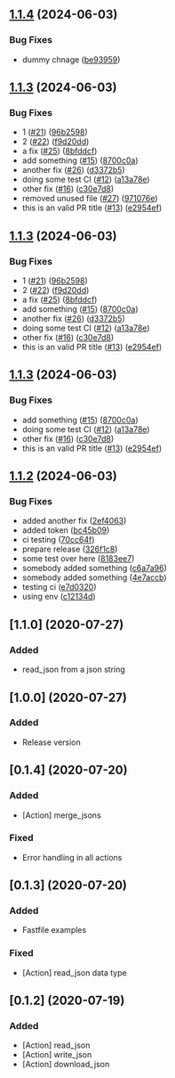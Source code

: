 ## [1.1.4](https://github.com/MartinGonzalez/fastlane-plugin-json/compare/v1.1.3...v1.1.4) (2024-06-03)


### Bug Fixes

* dummy chnage ([be93959](https://github.com/MartinGonzalez/fastlane-plugin-json/commit/be93959cb37c86fc581c27a0aef28e9efdb89b1b))

## [1.1.3](https://github.com/MartinGonzalez/fastlane-plugin-json/compare/v1.1.2...v1.1.3) (2024-06-03)


### Bug Fixes

* 1 ([#21](https://github.com/MartinGonzalez/fastlane-plugin-json/issues/21)) ([96b2598](https://github.com/MartinGonzalez/fastlane-plugin-json/commit/96b2598a6ae02b4ea0e582e4552049ecda4c6d56))
* 2 ([#22](https://github.com/MartinGonzalez/fastlane-plugin-json/issues/22)) ([f9d20dd](https://github.com/MartinGonzalez/fastlane-plugin-json/commit/f9d20dddf3ec07b590a127c5273e59a3a70745a0))
* a fix ([#25](https://github.com/MartinGonzalez/fastlane-plugin-json/issues/25)) ([8bfddcf](https://github.com/MartinGonzalez/fastlane-plugin-json/commit/8bfddcf279af6be62127a56ebda58c58dd8d537c))
* add something ([#15](https://github.com/MartinGonzalez/fastlane-plugin-json/issues/15)) ([8700c0a](https://github.com/MartinGonzalez/fastlane-plugin-json/commit/8700c0a1d6b9daf0d923ca88e9d674109d72d704))
* another fix ([#26](https://github.com/MartinGonzalez/fastlane-plugin-json/issues/26)) ([d3372b5](https://github.com/MartinGonzalez/fastlane-plugin-json/commit/d3372b57ceebcfde771593ca6a9db807f72e6617))
* doing some test CI  ([#12](https://github.com/MartinGonzalez/fastlane-plugin-json/issues/12)) ([a13a78e](https://github.com/MartinGonzalez/fastlane-plugin-json/commit/a13a78e4e06936ad899732b286a90f140e6a6757))
* other fix ([#16](https://github.com/MartinGonzalez/fastlane-plugin-json/issues/16)) ([c30e7d8](https://github.com/MartinGonzalez/fastlane-plugin-json/commit/c30e7d8f6bf2672a9d1ce2a4df98d678fdef3585))
* removed unused file ([#27](https://github.com/MartinGonzalez/fastlane-plugin-json/issues/27)) ([971076e](https://github.com/MartinGonzalez/fastlane-plugin-json/commit/971076ea7baa9d9b5757be096cde014bd3cd2e65))
* this is an valid PR title ([#13](https://github.com/MartinGonzalez/fastlane-plugin-json/issues/13)) ([e2954ef](https://github.com/MartinGonzalez/fastlane-plugin-json/commit/e2954ef79655ce3c539e74e24a8b5ab6f5db5779))

## [1.1.3](https://github.com/MartinGonzalez/fastlane-plugin-json/compare/v1.1.2...v1.1.3) (2024-06-03)


### Bug Fixes

* 1 ([#21](https://github.com/MartinGonzalez/fastlane-plugin-json/issues/21)) ([96b2598](https://github.com/MartinGonzalez/fastlane-plugin-json/commit/96b2598a6ae02b4ea0e582e4552049ecda4c6d56))
* 2 ([#22](https://github.com/MartinGonzalez/fastlane-plugin-json/issues/22)) ([f9d20dd](https://github.com/MartinGonzalez/fastlane-plugin-json/commit/f9d20dddf3ec07b590a127c5273e59a3a70745a0))
* a fix ([#25](https://github.com/MartinGonzalez/fastlane-plugin-json/issues/25)) ([8bfddcf](https://github.com/MartinGonzalez/fastlane-plugin-json/commit/8bfddcf279af6be62127a56ebda58c58dd8d537c))
* add something ([#15](https://github.com/MartinGonzalez/fastlane-plugin-json/issues/15)) ([8700c0a](https://github.com/MartinGonzalez/fastlane-plugin-json/commit/8700c0a1d6b9daf0d923ca88e9d674109d72d704))
* another fix ([#26](https://github.com/MartinGonzalez/fastlane-plugin-json/issues/26)) ([d3372b5](https://github.com/MartinGonzalez/fastlane-plugin-json/commit/d3372b57ceebcfde771593ca6a9db807f72e6617))
* doing some test CI  ([#12](https://github.com/MartinGonzalez/fastlane-plugin-json/issues/12)) ([a13a78e](https://github.com/MartinGonzalez/fastlane-plugin-json/commit/a13a78e4e06936ad899732b286a90f140e6a6757))
* other fix ([#16](https://github.com/MartinGonzalez/fastlane-plugin-json/issues/16)) ([c30e7d8](https://github.com/MartinGonzalez/fastlane-plugin-json/commit/c30e7d8f6bf2672a9d1ce2a4df98d678fdef3585))
* this is an valid PR title ([#13](https://github.com/MartinGonzalez/fastlane-plugin-json/issues/13)) ([e2954ef](https://github.com/MartinGonzalez/fastlane-plugin-json/commit/e2954ef79655ce3c539e74e24a8b5ab6f5db5779))

## [1.1.3](https://github.com/MartinGonzalez/fastlane-plugin-json/compare/v1.1.2...v1.1.3) (2024-06-03)


### Bug Fixes

* add something ([#15](https://github.com/MartinGonzalez/fastlane-plugin-json/issues/15)) ([8700c0a](https://github.com/MartinGonzalez/fastlane-plugin-json/commit/8700c0a1d6b9daf0d923ca88e9d674109d72d704))
* doing some test CI  ([#12](https://github.com/MartinGonzalez/fastlane-plugin-json/issues/12)) ([a13a78e](https://github.com/MartinGonzalez/fastlane-plugin-json/commit/a13a78e4e06936ad899732b286a90f140e6a6757))
* other fix ([#16](https://github.com/MartinGonzalez/fastlane-plugin-json/issues/16)) ([c30e7d8](https://github.com/MartinGonzalez/fastlane-plugin-json/commit/c30e7d8f6bf2672a9d1ce2a4df98d678fdef3585))
* this is an valid PR title ([#13](https://github.com/MartinGonzalez/fastlane-plugin-json/issues/13)) ([e2954ef](https://github.com/MartinGonzalez/fastlane-plugin-json/commit/e2954ef79655ce3c539e74e24a8b5ab6f5db5779))

## [1.1.2](https://github.com/MartinGonzalez/fastlane-plugin-json/compare/v1.1.1...v1.1.2) (2024-06-03)


### Bug Fixes

* added another fix ([2ef4063](https://github.com/MartinGonzalez/fastlane-plugin-json/commit/2ef40631a8c0aa5b1e4c697c5a899e0a3d36f412))
* added token ([bc45b09](https://github.com/MartinGonzalez/fastlane-plugin-json/commit/bc45b0987b0306887ab53c7dc4a197a4ca79f0ba))
* ci testing ([70cc64f](https://github.com/MartinGonzalez/fastlane-plugin-json/commit/70cc64fd01326c1231922f5515aaecf5aba2d9c6))
* prepare release ([326f1c8](https://github.com/MartinGonzalez/fastlane-plugin-json/commit/326f1c80628adf07e376a2438773b0a939d8b56c))
* some test over here ([8183ee7](https://github.com/MartinGonzalez/fastlane-plugin-json/commit/8183ee7ccc6883019f95f5cf997ac9d4e68b1b96))
* somebody added something ([c6a7a96](https://github.com/MartinGonzalez/fastlane-plugin-json/commit/c6a7a969056b6c152618ef25a48b276c080a6550))
* somebody added something ([4e7accb](https://github.com/MartinGonzalez/fastlane-plugin-json/commit/4e7accb91a51bd5022c91fa7e7eda950280503fe))
* testing ci ([e7d0320](https://github.com/MartinGonzalez/fastlane-plugin-json/commit/e7d032088081d87a6c449e3185ff194ab2c838fb))
* using env ([c12134d](https://github.com/MartinGonzalez/fastlane-plugin-json/commit/c12134d18f6f29f4640d9f855af03bdfe9604932))


## [1.1.0] (2020-07-27)

### Added
- read_json from a json string

## [1.0.0] (2020-07-27)

### Added
- Release version

## [0.1.4] (2020-07-20)

### Added
- [Action] merge_jsons

### Fixed
- Error handling in all actions

## [0.1.3] (2020-07-20)

### Added
- Fastfile examples

### Fixed
- [Action] read_json data type

## [0.1.2] (2020-07-19)

### Added
- [Action] read_json
- [Action] write_json
- [Action] download_json
